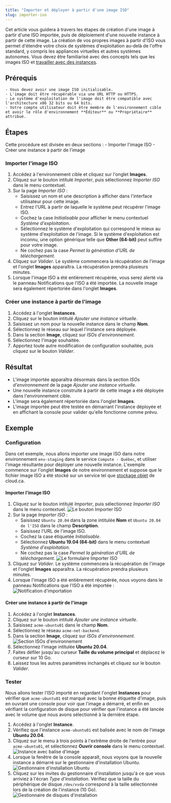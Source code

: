 ```yaml
---
title: "Importer et déployer à partir d'une image ISO"
slug: importer-iso
---
```



Cet article vous guidera à travers les étapes de création d'une image à partir d'une ISO importée, puis de déploiement d'une nouvelle instance à partir de cette image. La création de vos propres images à partir d'ISO vous permet d'étendre votre choix de systèmes d'exploitation au-delà de l'offre standard, y compris les appliances virtuelles et autres systèmes autonomes. Vous devez être familiarisé avec des concepts tels que les images ISO et [travailler avec des instances](working-with-instances.md).

## Prérequis
    - Vous devez avoir une image ISO initialisable.
    - L'image doit être récupérable via une URL HTTP ou HTTPS.
    - Le système d'exploitation de l'image doit être compatible avec l'architecture x86 32 bits ou 64 bits.
    - Votre compte utilisateur doit être membre de l'environnement cible et avoir le rôle d'environnement **Éditeur** ou **Propriétaire** attribué.

## Étapes

Cette procédure est divisée en deux sections :
    - Importer l'image ISO
    - Créer une instance à partir de l'image

### Importer l'image ISO
1. Accédez à l'environnement cible et cliquez sur l'onglet **Images**.
1. Cliquez sur le bouton intitulé *Importer*, puis sélectionnez *Importer ISO* dans le menu contextuel.
1. Sur la page *Importer ISO* :
    - Saisissez un nom et une description à afficher dans l'interface utilisateur pour cette image.
    - Entrez l'URL à partir de laquelle le système peut récupérer l'image ISO.
    - Cochez la case *Initialisable* pour afficher le menu contextuel *Système d'exploitation*.
    - Sélectionnez le système d'exploitation qui correspond le mieux au système d'exploitation de l'image. Si le système d'exploitation est inconnu, une option générique telle que **Other (64-bit)** peut suffire pour votre image.
    - Ne cochez pas la case *Permet la génération d'URL de téléchargement*.
1. Cliquez sur *Valider*. Le système commencera la récupération de l'image et l'onglet **Images** apparaîtra. La récupération prendra plusieurs minutes.
1. Lorsque l'image ISO a été entièrement récupérée, vous serez alerté via le panneau Notifications que l'ISO a été importée. La nouvelle image sera également répertoriée dans l'onglet **Images**.

### Créer une instance à partir de l'image
1. Accédez à l'onglet **Instances**.
1. Cliquez sur le bouton intitulé *Ajouter une instance virtuelle*.
1. Saisissez un nom pour la nouvelle instance dans le champ **Nom**.
1. Sélectionnez le réseau sur lequel l'instance sera déployée.
1. Dans la section **Image**, cliquez sur *ISOs d'environnement*.
1. Sélectionnez l'image souhaitée.
1. Apportez toute autre modification de configuration souhaitée, puis cliquez sur le bouton *Valider*.

## Résultat
- L'image importée apparaîtra désormais dans la section *ISOs d'environnement* de la page *Ajouter une instance virtuelle*.
- Une nouvelle instance construite à partir de cette image a été déployée dans l'environnement cible.
- L'image sera également répertoriée dans l'onglet **Images**.
- L'image importée peut être testée en démarrant l'instance déployée et en affichant la console pour valider qu'elle fonctionne comme prévu.

## Exemple

### Configuration

Dans cet exemple, nous allons importer une image ISO dans notre environnement `env-staging` dans le service `Compute - Québec`, et utiliser l'image résultante pour déployer une nouvelle instance. L'exemple commence sur l'onglet **Images** de notre environnement et suppose que le fichier image ISO a été stocké sur un service tel que [stockage objet](../basic-concepts/what-is-object-storage.md) de cloud.ca.

#### Importer l'image ISO

1. Cliquez sur le bouton intitulé *Importer*, puis sélectionnez *Importer ISO* dans le menu contextuel.
   ![Le bouton Importer ISO](/assets/import-iso-button-fr.png) <!-- This image needs to be updated once CCA gets the fix for the broken button label -->
1. Sur la page *Importer ISO* :
    - Saisissez `Ubuntu 20.04` dans la zone intitulée **Nom** et `Ubuntu 20.04 de l'ISO` dans le champ **Description**.
    - Saisissez l'URL de l'image ISO.
    - Cochez la case étiquetée *Initialisable*.
    - Sélectionnez **Ubuntu 19.04 (64-bit)** dans le menu contextuel *Système d'exploitation*.
    - Ne cochez pas la case *Permet la génération d'URL de téléchargement*.
    ![Le formulaire Importer ISO](/assets/import-iso-form-fr.png)
1. Cliquez sur *Valider*. Le système commencera la récupération de l'image et l'onglet **Images** apparaîtra. La récupération prendra plusieurs minutes.
1. Lorsque l'image ISO a été entièrement récupérée, nous voyons dans le panneau Notifications que l'ISO a été importée :
   ![Notification d'importation](/assets/import-iso-notif-fr.png)

#### Créer une instance à partir de l'image

1. Accédez à l'onglet **Instances**.
1. Cliquez sur le bouton intitulé *Ajouter une instance virtuelle*.
1. Saisissez `acme-ubuntu01` dans le champ **Nom**.
1. Sélectionnez le réseau `acme-net-backend`.
1. Dans la section **Image**, cliquez sur *ISOs d'environnement*.
    ![Section ISOs d'environnement](/assets/import-iso-environment-isos-fr.png)
1. Sélectionnez l'image intitulée **Ubuntu 20.04**.
1. Faites défiler jusqu'au curseur **Taille du volume principal** et déplacez le curseur sur 10 Go.
1. Laissez tous les autres paramètres inchangés et cliquez sur le bouton *Valider*.

### Tester

Nous allons tester l'ISO importé en regardant l'onglet **Instances** pour vérifier que `acme-ubuntu01` est marqué avec la bonne étiquette d'image, puis en ouvrant une console pour voir que l'image a démarré, et enfin en vérifiant la configuration de disque pour vérifier que l'instance a été lancée avec le volume que nous avons sélectionné à la dernière étape.

1. Accédez à l'onglet **Instance**.
1. Vérifiez que l'instance `acme-ubuntu01` est balisée avec le nom de l'image **Ubuntu 20.04**.
1. Cliquez sur le menu à trois points à l'extrême droite de l'entrée pour `acme-ubuntu01`, et sélectionnez **Ouvrir console** dans le menu contextuel.
    ![Instance avec balise d'image](/assets/import-iso-instance-tag-fr.png)
1. Lorsque la fenêtre de la console apparaît, nous voyons que la nouvelle instance a démarré sur le gestionnaire d'installation Ubuntu.
    ![Gestionnaire d'installation Ubuntu](/assets/import-iso-ubuntu-installation-en.png)
1. Cliquez sur les invites du gestionnaire d'installation jusqu'à ce que vous arriviez à l'écran *Type d'installation*. Vérifiez que la taille du périphérique de disque `/dev/xvda` correspond à la taille sélectionnée lors de la création de l'instance (10 Go).
    ![Gestionnaire de disques d'installation](/assets/import-iso-ubuntu-disks-en.png)
